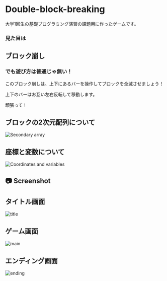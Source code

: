 # Double-block-breaking
大学1回生の基礎プログラミング演習の課題用に作ったゲームです。

### 見た目は
## ブロック崩し
### でも遊び方は普通じゃ無い！

このブロック崩しは、上下にあるバーを操作してブロックを全滅させましょう！

上下のバーはお互い左右反転して移動します。

頑張って！

## ブロックの2次元配列について
![Secondary array](https://user-images.githubusercontent.com/60394438/122278895-65e0c880-cf22-11eb-946b-17ed224001a3.png)

## 座標と変数について
![Coordinates and variables](https://user-images.githubusercontent.com/60394438/122274121-2d8abb80-cf1d-11eb-9a67-fb557f011995.png)

## 📷 Screenshot
## タイトル画面
![title](https://user-images.githubusercontent.com/60394438/106357876-3f900700-634c-11eb-9cb7-9a76f136693e.gif)

## ゲーム画面
![main](https://user-images.githubusercontent.com/60394438/121796143-e87f3480-cc51-11eb-823f-e8ad1aca1d5c.gif)

## エンディング画面
![ending](https://user-images.githubusercontent.com/60394438/121797040-94c41980-cc58-11eb-8a05-406b0b5d83c6.gif)

